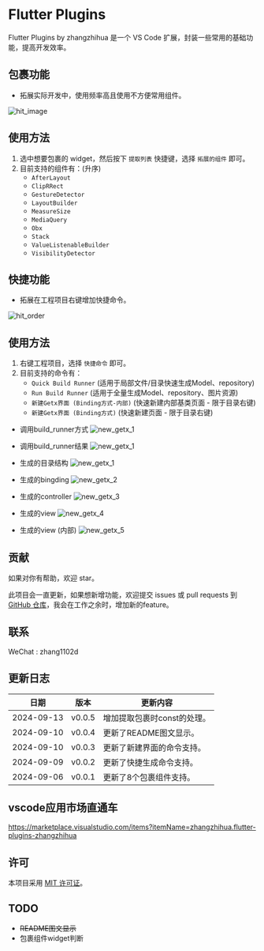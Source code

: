 # Flutter Plugins

Flutter Plugins by zhangzhihua 是一个 VS Code 扩展，封装一些常用的基础功能，提高开发效率。

## 包裹功能

- 拓展实际开发中，使用频率高且使用不方便常用组件。

![hit_image](https://m.qpic.cn/psc?/V51FA3BJ32r9zS4Pz0IS028JeT229j0A/TmEUgtj9EK6.7V8ajmQrEJgUY9CkCuzICNYVn05iYHAejHuWhwz4G6JPwvXLO0EoLcfdJ2KJppMv9S4xbYVDwmr28An.wEy.A9lcpWsc*QE!/b&bo=dgHPAQAAAAADF4s!&rf=viewer_4)
## 使用方法

1. 选中想要包裹的 widget，然后按下 `提取列表` 快捷键，选择 `拓展的组件` 即可。
2. 目前支持的组件有：(升序)
    - `AfterLayout`
    - `ClipRRect`
    - `GestureDetector`
    - `LayoutBuilder`
    - `MeasureSize`
    - `MediaQuery`
    - `Obx`
    - `Stack`
    - `ValueListenableBuilder`
    - `VisibilityDetector`

## 快捷功能

- 拓展在工程项目右键增加快捷命令。

![hit_order](https://m.qpic.cn/psc?/V51FA3BJ32r9zS4Pz0IS028JeT229j0A/TmEUgtj9EK6.7V8ajmQrEJgUY9CkCuzICNYVn05iYHD.lhmdZiS80y7mzMAOg.lVmbf2uId5Ey3viPG*EaocOCQL7l6BowiM25fmSJR67lM!/b&bo=JQKRAAAAAAADF4Q!&rf=viewer_4)


## 使用方法

1. 右键工程项目，选择 `快捷命令` 即可。
2. 目前支持的命令有：
    - `Quick Build Runner` (适用于局部文件/目录快速生成Model、repository) 
    - `Run Build Runner` (适用于全量生成Model、repository、图片资源)
    - `新建Getx界面 (Binding方式-内部)` (快速新建内部基类页面 - 限于目录右键)
    - `新建Getx界面 (Binding方式)` (快速新建页面 - 限于目录右键)

- 调用build_runner方式
![new_getx_1](https://m.qpic.cn/psc?/V51FA3BJ32r9zS4Pz0IS028JeT229j0A/TmEUgtj9EK6.7V8ajmQrEJgUY9CkCuzICNYVn05iYHBszHAYqex*nghI79thS4*7Wz0vvnYBMVLC2Fy.yUeNH67q5I79ykt9SE8wjxKqEXI!/b&bo=8AKsAQAAAAADB30!&rf=viewer_4)

- 调用build_runner结果
![new_getx_1](https://m.qpic.cn/psc?/V51FA3BJ32r9zS4Pz0IS028JeT229j0A/TmEUgtj9EK6.7V8ajmQrEJgUY9CkCuzICNYVn05iYHBj63.EAi1dnrF1UdWyXZhOCfW65iAUjb2EAjFsQkMkUZtH*w8ezTV8dPJAT4cB*6A!/b&bo=DAQ5AgAAAAADFwE!&rf=viewer_4)

- 生成的目录结构
![new_getx_1](https://m.qpic.cn/psc?/V51FA3BJ32r9zS4Pz0IS028JeT229j0A/TmEUgtj9EK6.7V8ajmQrEOnhRa1ObNeut5ljc0i0D.YgIRJvQk8K462OhcbBU1l1NlJMfHsERzSPaSXzXdHxf2TRjVPPrK7KdmrAouGiBJo!/b&bo=UwGyAAAAAAADF9I!&rf=viewer_4)

- 生成的bingding
![new_getx_2](https://m.qpic.cn/psc?/V51FA3BJ32r9zS4Pz0IS028JeT229j0A/TmEUgtj9EK6.7V8ajmQrEOnhRa1ObNeut5ljc0i0D.ah15XlEZAI4TK*GHHgYka10AekVf0.DT5GPM.okJGPJmXXMfWMod4DUl0GghOmKJE!/b&bo=6ALwAAAAAAADFyg!&rf=viewer_4)

- 生成的controller
![new_getx_3](https://m.qpic.cn/psc?/V51FA3BJ32r9zS4Pz0IS028JeT229j0A/TmEUgtj9EK6.7V8ajmQrEOnhRa1ObNeut5ljc0i0D.bbpi*YApI46yRqK66.*SDm*0Rwn6nI*eQ73q23AkRkEI2yy.sLyJQGBYiHsVfXzSI!/b&bo=8wG6AQAAAAADF3s!&rf=viewer_4)

- 生成的view
![new_getx_4](https://m.qpic.cn/psc?/V51FA3BJ32r9zS4Pz0IS028JeT229j0A/TmEUgtj9EK6.7V8ajmQrEOnhRa1ObNeut5ljc0i0D.Zbi*0gaHD9xWovrIiPIYnb1h8fnf.l4hESLLOMq18ie.ndFgg69QDT0GvN93L.fls!/b&bo=wwJRAwAAAAADJ5E!&rf=viewer_4)

- 生成的view (内部)
![new_getx_5](https://m.qpic.cn/psc?/V51FA3BJ32r9zS4Pz0IS028JeT229j0A/TmEUgtj9EK6.7V8ajmQrEOS2qrtwEaCuqkdxvQiC64zl4pi3h*m9Wb.7yl4OA0IcorVwV3XQgmTCwCUejVN02Ui3uAmjQDYiW0vsn*A5.UY!/b&bo=mQK6AQAAAAADFxI!&rf=viewer_4)

## 贡献

如果对你有帮助，欢迎 star。

此项目会一直更新，如果想新增功能，欢迎提交 issues 或 pull requests 到 [GitHub 仓库](https://github.com/ke112/vscode_plugins)，我会在工作之余时，增加新的feature。


## 联系
WeChat : zhang1102d

## 更新日志

| 日期       | 版本   | 更新内容                    |
| ---------- | ------ | --------------------------- |
| 2024-09-13 | v0.0.5 | 增加提取包裹时const的处理。 |
| 2024-09-10 | v0.0.4 | 更新了README图文显示。      |
| 2024-09-10 | v0.0.3 | 更新了新建界面的命令支持。  |
| 2024-09-09 | v0.0.2 | 更新了快捷生成命令支持。    |
| 2024-09-06 | v0.0.1 | 更新了8个包裹组件支持。     |


## vscode应用市场直通车
https://marketplace.visualstudio.com/items?itemName=zhangzhihua.flutter-plugins-zhangzhihua

## 许可

本项目采用 [MIT 许可证](LICENSE)。

## TODO  </s>

- ~~README图文显示~~
- 包裹组件widget判断
